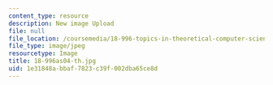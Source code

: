```yaml
---
content_type: resource
description: New image Upload
file: null
file_location: /coursemedia/18-996-topics-in-theoretical-computer-science-internet-research-problems-spring-2002/1e31848abbaf7823c39f002dba65ce8d_18-996as04-th.jpg
file_type: image/jpeg
resourcetype: Image
title: 18-996as04-th.jpg
uid: 1e31848a-bbaf-7823-c39f-002dba65ce8d
---
```

